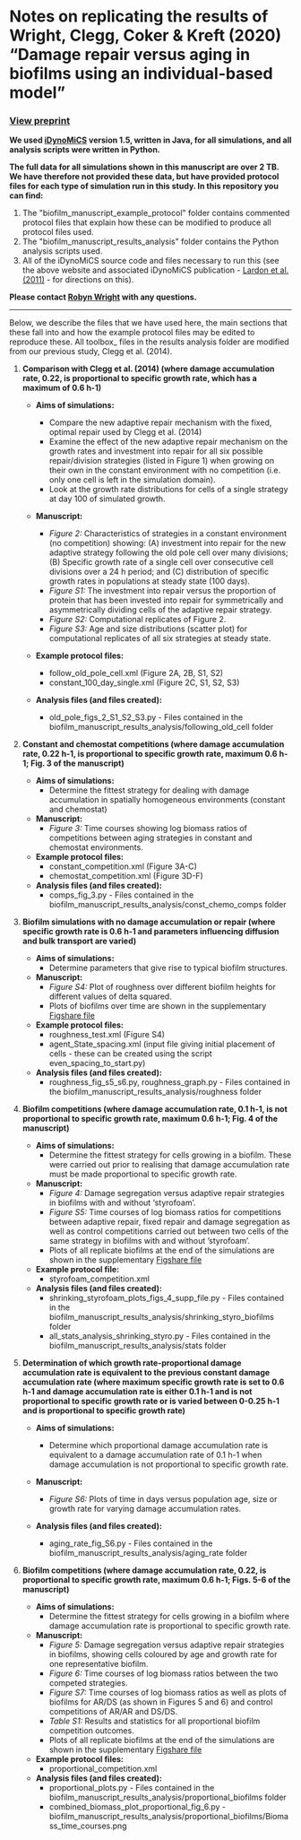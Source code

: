 # Notes on replicating the results of Wright, Clegg, Coker & Kreft (2020) “Damage repair versus aging in biofilms using an individual-based model”
### [View preprint](https://doi.org/10.1101/2020.01.08.899740)

**We used [iDynoMiCS](https://www.birmingham.ac.uk/generic/idynomics/index.aspx) version 1.5, written in Java, for all simulations, and all analysis scripts were written in Python.**

**The full data for all simulations shown in this manuscript are over 2 TB. We have therefore not provided these data, but have provided protocol files for each type of simulation run in this study. In this repository you can find:**
1. The "biofilm_manuscript_example_protocol" folder contains commented protocol files that explain how these can be modified to produce all protocol files used.
2. The "biofilm_manuscript_results_analysis" folder contains the Python analysis scripts used.
3. All of the iDynoMiCS source code and files necessary to run this (see the above website and associated iDynoMiCS publication - [Lardon et al. (2011)](https://doi.org/10.1111/j.1462-2920.2011.02414.x) - for directions on this).

**Please contact [Robyn Wright](mailto:robyn.wright@dal.ca) with any questions.**

---

Below, we describe the files that we have used here, the main sections that these fall into and how the example protocol files may be edited to reproduce these. All toolbox_ files in the results analysis folder are modified from our previous study, Clegg et al. (2014).

1. **Comparison with Clegg et al. (2014) (where damage accumulation rate, 0.22, is proportional to specific growth rate, which has a maximum of 0.6 h-1)**
	- **Aims of simulations:**
		- Compare the new adaptive repair mechanism with the fixed, optimal repair used by Clegg et al. (2014)
		- Examine the effect of the new adaptive repair mechanism on the growth rates and investment into repair for all six possible repair/division strategies (listed in Figure 1) when growing on their own in the constant environment with no competition (i.e. only one cell is left in the simulation domain).
		- Look at the growth rate distributions for cells of a single strategy at day 100 of simulated growth.
	- **Manuscript:**
		- *Figure 2:* Characteristics of strategies in a constant environment (no competition) showing: (A) investment into repair for the new 
		  adaptive strategy following the old pole cell over many divisions; (B) Specific growth rate of a single cell over consecutive cell divisions 
		  over a 24 h period; and (C) distribution of specific growth rates in populations at steady state (100 days). 
		- *Figure S1:* The investment into repair versus the proportion of protein that has been invested into repair for symmetrically and asymmetrically dividing cells of the adaptive repair strategy.
		- *Figure S2:* Computational replicates of Figure 2. 
		- *Figure S3:* Age and size distributions (scatter plot) for computational replicates of all six strategies at steady state. 
	- **Example protocol files:**
		- follow_old_pole_cell.xml (Figure 2A, 2B, S1, S2)
		- constant_100_day_single.xml (Figure 2C, S1, S2, S3)

	- **Analysis files (and files created):**
		- old_pole_figs_2_S1_S2_S3.py - Files contained in the biofilm_manuscript_results_analysis/following_old_cell folder

2. **Constant and chemostat competitions (where damage accumulation rate, 0.22 h-1, is proportional to specific growth rate, maximum 0.6 h-1; Fig. 3 of the manuscript)**
	- **Aims of simulations:**
		- Determine the fittest strategy for dealing with damage accumulation in spatially homogeneous environments (constant and chemostat)
	- **Manuscript:**
		- *Figure 3:* Time courses showing log biomass ratios of competitions between aging strategies in constant and chemostat environments.
	- **Example protocol files:**
		- constant_competition.xml (Figure 3A-C)
		- chemostat_competition.xml (Figure 3D-F)
	- **Analysis files (and files created):**
		- comps_fig_3.py - Files contained in the biofilm_manuscript_results_analysis/const_chemo_comps folder

3. **Biofilm simulations with no damage accumulation or repair (where specific growth rate is 0.6 h-1 and parameters influencing diffusion and bulk transport are varied)**
	- **Aims of simulations:**
		- Determine parameters that give rise to typical biofilm structures. 
	- **Manuscript:**
		- *Figure S4:* Plot of roughness over different biofilm heights for different values of delta squared. 
		- Plots of biofilms over time are shown in the supplementary [Figshare file](https://figshare.com/articles/Damage_repair_versus_aging_in_biofilms-File_S1_pdf/11520534/1)
	- **Example protocol files:**
		- roughness_test.xml (Figure S4)
		- agent_State_spacing.xml (input file giving initial placement of cells - these can be created using the script even_spacing_to_start.py)
	- **Analysis files (and files created):**
		- roughness_fig_s5_s6.py, roughness_graph.py - Files contained in the biofilm_manuscript_results_analysis/roughness folder

4. **Biofilm competitions (where damage accumulation rate, 0.1 h-1, is not proportional to specific growth rate, maximum 0.6 h-1; Fig. 4 of the manuscript)**
	- **Aims of simulations:**
		- Determine the fittest strategy for cells growing in a biofilm. These were carried out prior to realising that damage accumulation rate must be 
		  made proportional to specific growth rate. 
	- **Manuscript:**
		- *Figure 4:* Damage segregation versus adaptive repair strategies in biofilms with and without ‘styrofoam’.
		- *Figure S5:* Time courses of log biomass ratios for competitions between adaptive repair, fixed repair and damage segregation as well as 
		  control competitions carried out between two cells of the same strategy in biofilms with and without ’styrofoam’. 
		- Plots of all replicate biofilms at the end of the simulations are shown in the supplementary [Figshare file](https://figshare.com/articles/Damage_repair_versus_aging_in_biofilms-File_S1_pdf/11520534/1)
	- **Example protocol file:**
		- styrofoam_competition.xml
	- **Analysis files (and files created):**
		- shrinking_styrofoam_plots_figs_4_supp_file.py - Files contained in the biofilm_manuscript_results_analysis/shrinking_styro_biofilms folder
		- all_stats_analysis_shrinking_styro.py - Files contained in the biofilm_manuscript_results_analysis/stats folder

5. **Determination of which growth rate-proportional damage accumulation rate is equivalent to the previous constant damage accumulation rate (where maximum specific growth rate is set to 0.6 h-1 and damage accumulation rate is either 0.1 h-1 and is not proportional to specific growth rate or is varied between 0-0.25 h-1 and is proportional to specific growth rate)**
	- **Aims of simulations:**
		- Determine which proportional damage accumulation rate is equivalent to a damage accumulation rate of 0.1 h-1 when damage accumulation is not proportional to specific growth rate.
	- **Manuscript:**
		- *Figure S6:* Plots of time in days versus population age, size or growth rate for varying damage accumulation rates.

	- **Analysis files (and files created):**
		- aging_rate_fig_S6.py - Files contained in the biofilm_manuscript_results_analysis/aging_rate folder

6. **Biofilm competitions (where damage accumulation rate, 0.22, is proportional to specific growth rate, maximum 0.6 h-1; Figs. 5-6 of the manuscript)**
	- **Aims of simulations:**
		- Determine the fittest strategy for cells growing in a biofilm where damage accumulation rate is proportional to specific growth rate.
	- **Manuscript:**
		- *Figure 5:* Damage segregation versus adaptive repair strategies in biofilms, showing cells coloured by age and growth rate for one 
		  representative biofilm. 
		- *Figure 6:* Time courses of log biomass ratios between the two competed strategies.
		- *Figure S7:* Time courses of log biomass ratios as well as plots of biofilms for AR/DS (as shown in Figures 5 and 6) and control competitions 
		  of AR/AR and DS/DS.
		- *Table S1:* Results and statistics for all proportional biofilm competition outcomes.
		- Plots of all replicate biofilms at the end of the simulations are shown in the supplementary [Figshare file](https://figshare.com/articles/Damage_repair_versus_aging_in_biofilms-File_S1_pdf/11520534/1)
	- **Example protocol files:**
		- proportional_competition.xml
	- **Analysis files (and files created):**
		- proportional_plots.py - Files contained in the biofilm_manuscript_results_analysis/proportional_biofilms folder
		- combined_biomass_plot_proportional_fig_6.py - biofilm_manuscript_results_analysis/proportional_biofilms/Biomass_time_courses.png
